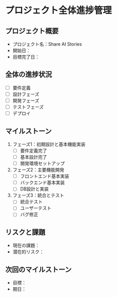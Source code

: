 # プロジェクト全体進捗管理

## プロジェクト概要
- プロジェクト名：Share AI Stories
- 開始日：
- 目標完了日：

## 全体の進捗状況
- [ ] 要件定義
- [ ] 設計フェーズ
- [ ] 開発フェーズ
- [ ] テストフェーズ
- [ ] デプロイ

## マイルストーン
1. フェーズ1：初期設計と基本機能実装
   - [ ] 要件定義完了
   - [ ] 基本設計完了
   - [ ] 開発環境セットアップ

2. フェーズ2：主要機能開発
   - [ ] フロントエンド基本実装
   - [ ] バックエンド基本実装
   - [ ] DB設計と実装

3. フェーズ3：統合とテスト
   - [ ] 統合テスト
   - [ ] ユーザーテスト
   - [ ] バグ修正

## リスクと課題
- 現在の課題：
- 潜在的リスク：

## 次回のマイルストーン
- 目標：
- 期日： 